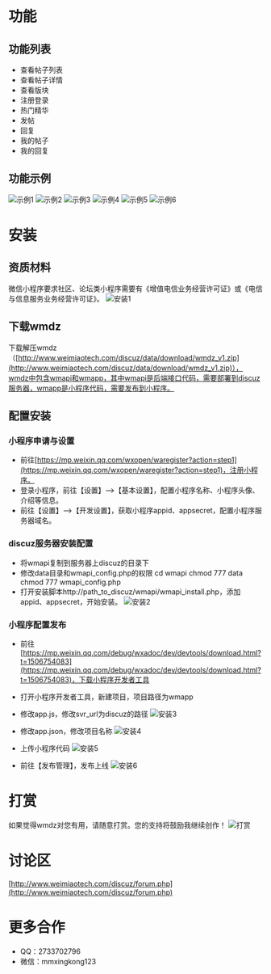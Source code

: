 # 功能
## 功能列表
- 查看帖子列表
- 查看帖子详情
- 查看版块
- 注册登录
- 热门精华
- 发帖
- 回复
- 我的帖子
- 我的回复

## 功能示例
![示例1](http://a2.qpic.cn/psb?/V13OOk0c1xiW63/.8siLMxSrjE4S1JTWAFq2D1URxukj2b5YpJc609no18!/m/dPkAAAAAAAAAnull&bo=gAJyBAAAAAARB8Q!&rf=photolist&t=5)
![示例2](http://a2.qpic.cn/psb?/V13OOk0c1xiW63/LNE*OcU5CUyuuCtB02vRoAgkOfMCc9MP34Cj1OtMFVY!/m/dAEBAAAAAAAAnull&bo=gAJyBAAAAAARB8Q!&rf=photolist&t=5)
![示例3](http://a3.qpic.cn/psb?/V13OOk0c1xiW63/qEYWnjz3rpk7ztCSRdFCou6*0b9fV0b97StNAzSEhLk!/m/dEIAAAAAAAAAnull&bo=gAJyBAAAAAARB8Q!&rf=photolist&t=5)
![示例4](http://a3.qpic.cn/psb?/V13OOk0c1xiW63/S64GhVJIj.oZX0zYvFDhRMCy.fxumWYTczj1ICTXWtI!/m/dEIAAAAAAAAAnull&bo=gAJyBAAAAAARB8Q!&rf=photolist&t=5)
![示例5](http://a2.qpic.cn/psb?/V13OOk0c1xiW63/EKTGAkV4zYXr65Vjj30nEE*eVJBJikASu7un6ViPpS8!/m/dMkAAAAAAAAAnull&bo=gAJyBAAAAAARB8Q!&rf=photolist&t=5)
![示例6](http://a3.qpic.cn/psb?/V13OOk0c1xiW63/Xr4dq1slIeyORcSmgwQ0Va*a4o6Gvcc3dgzvgFU9r1o!/m/dEIAAAAAAAAAnull&bo=gAJyBAAAAAARB8Q!&rf=photolist&t=5)
 
# 安装
## 资质材料
微信小程序要求社区、论坛类小程序需要有《增值电信业务经营许可证》或《电信与信息服务业务经营许可证》。
![安装1](http://a3.qpic.cn/psb?/V13OOk0c1xiW63/7yoDs0k3.cIdkU.jXmfqBKa3FVSXvxXkWh9OjOsIVI4!/m/dJYAAAAAAAAAnull&bo=RQWAAgAAAAADB.A!&rf=photolist&t=5)
 
## 下载wmdz
下载解压wmdz（[http://www.weimiaotech.com/discuz/data/download/wmdz_v1.zip](http://www.weimiaotech.com/discuz/data/download/wmdz_v1.zip)），wmdz中包含wmapi和wmapp，其中wmapi是后端接口代码，需要部署到discuz服务器，wmapp是小程序代码，需要发布到小程序。

## 配置安装
### 小程序申请与设置
- 前往[https://mp.weixin.qq.com/wxopen/waregister?action=step1](https://mp.weixin.qq.com/wxopen/waregister?action=step1)，注册小程序。
- 登录小程序，前往【设置】—>【基本设置】，配置小程序名称、小程序头像、介绍等信息。
- 前往【设置】—>【开发设置】，获取小程序appid、appsecret，配置小程序服务器域名。

### discuz服务器安装配置
- 将wmapi复制到服务器上discuz的目录下
- 修改data目录和wmapi_config.php的权限
cd wmapi
chmod 777 data
chmod 777 wmapi_config.php
- 打开安装脚本http://path_to_discuz/wmapi/wmapi_install.php，添加appid、appsecret，开始安装。
![安装2](http://a4.qpic.cn/psb?/V13OOk0c1xiW63/6zMD8lJwtuHZE*MQIpa5z463I9flQ9w0I5QDeaQXeOA!/m/dPcAAAAAAAAAnull&bo=QAMiAQAAAAADB0I!&rf=photolist&t=5)
 

### 小程序配置发布
- 前往[https://mp.weixin.qq.com/debug/wxadoc/dev/devtools/download.html?t=1506754083](https://mp.weixin.qq.com/debug/wxadoc/dev/devtools/download.html?t=1506754083)，下载小程序开发者工具
- 打开小程序开发者工具，新建项目，项目路径为wmapp
- 修改app.js，修改svr_url为discuz的路径 
![安装3](http://a3.qpic.cn/psb?/V13OOk0c1xiW63/DQP1.osfxfdIFkIEQgG4akxYQT4BmbV94HBmQkrwIvU!/m/dEIAAAAAAAAAnull&bo=bAPrAAAAAAADB6Y!&rf=photolist&t=5)

- 修改app.json，修改项目名称
![安装4](http://a2.qpic.cn/psb?/V13OOk0c1xiW63/iKm34*aG7SWLil8u*VYC5I9IfucWRRh6Yc*HWjZrVVg!/m/dAEBAAAAAAAAnull&bo=*gLtAAAAAAADBzM!&rf=photolist&t=5)

- 上传小程序代码
![安装5](http://a2.qpic.cn/psb?/V13OOk0c1xiW63/R0haUjd.HfE6gpZV9tdfHWAjwTGEEoJRBJABG8XRblQ!/m/dAEBAAAAAAAAnull&bo=YwNbAQAAAAADBxg!&rf=photolist&t=5)

- 前往【发布管理】，发布上线
![安装6](http://a3.qpic.cn/psb?/V13OOk0c1xiW63/iVSzXeaYsR5EPUXBuXqtIDcjJ.3444YaiartRHBzD7Y!/m/dEIAAAAAAAAAnull&bo=UgUWAQAAAAADB2I!&rf=photolist&t=5)
 

# 打赏
如果觉得wmdz对您有用，请随意打赏。您的支持将鼓励我继续创作！
![打赏](http://a4.qpic.cn/psb?/V13OOk0c1xiW63/XqTp4KhSv*7KnpseaO4iO3g4XEa0Xv9ZhpTCyHiL.BU!/m/dPcAAAAAAAAAnull&bo=sAC0AAAAAAADByY!&rf=photolist&t=5)

# 讨论区
[http://www.weimiaotech.com/discuz/forum.php](http://www.weimiaotech.com/discuz/forum.php)


# 更多合作
- QQ：2733702796
- 微信：mmxingkong123
